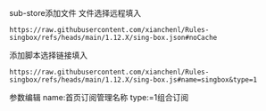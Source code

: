 

sub-store添加文件
文件选择远程填入
```
https://raw.githubusercontent.com/xianchenl/Rules-singbox/refs/heads/main/1.12.X/sing-box.json#noCache
```

添加脚本选择链接填入
```
https://raw.githubusercontent.com/xianchenl/Rules-singbox/refs/heads/main/1.12.X/sing-box.js#name=singbox&type=1
```
参数编辑
name:首页订阅管理名称
type:=1组合订阅
